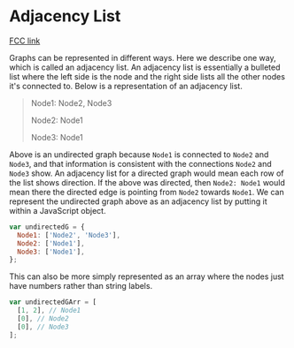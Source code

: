 # Adjacency List

[FCC link](https://www.freecodecamp.org/learn/coding-interview-prep/data-structures/adjacency-list)

Graphs can be represented in different ways. Here we describe one way, which is called an adjacency list. An adjacency list is essentially a bulleted list where the left side is the node and the right side lists all the other nodes it's connected to. Below is a representation of an adjacency list.

> Node1: Node2, Node3
>
> Node2: Node1
>
> Node3: Node1

Above is an undirected graph because `Node1` is connected to `Node2` and `Node3`, and that information is consistent with the connections `Node2` and `Node3` show. An adjacency list for a directed graph would mean each row of the list shows direction. If the above was directed, then `Node2: Node1` would mean there the directed edge is pointing from `Node2` towards `Node1`. We can represent the undirected graph above as an adjacency list by putting it within a JavaScript object.

```js
var undirectedG = {
  Node1: ['Node2', 'Node3'],
  Node2: ['Node1'],
  Node3: ['Node1'],
};
```

This can also be more simply represented as an array where the nodes just have numbers rather than string labels.

```js
var undirectedGArr = [
  [1, 2], // Node1
  [0], // Node2
  [0], // Node3
];
```
